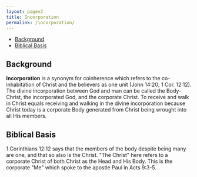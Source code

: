 ```yaml
---
layout: pagev2
title: Incorporation
permalink: /incorporation/
---
```

- [Background](#background)
- [Biblical Basis](#biblical-basis)

## Background

**Incorporation** is a synonym for coinherence which refers to the co-inhabitation of Christ and the believers as one unit (John 14:20; 1 Cor. 12:12). The divine incorporation between God and man can be called the Body-Christ, the incorporated God, and the corporate Christ. To receive and walk in Christ equals receiving and walking in the divine incorporation because Christ today is a corporate Body generated from Christ being wrought into all His members.

## Biblical Basis

1 Corinthians 12:12 says that the members of the body despite being many are one, and that so also is the Christ. "The Christ" here refers to a corporate Christ of both Christ as the Head and His Body. This is the corporate "Me" which spoke to the apostle Paul in Acts 9:3-5. 


